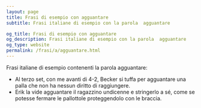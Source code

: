 ```yaml
---
layout: page
title: Frasi di esempio con agguantare 
subtitle: Frasi italiane di esempio con la parola  agguantare

og_title: Frasi di esempio con agguantare 
og_description: Frasi italiane di esempio con la parola  agguantare
og_type: website
permalink: /frasi/a/agguantare.html
---
```


Frasi italiane di esempio contenenti la parola agguantare:


- Al terzo set, con me avanti di 4-2, Becker si tuffa per agguantare una palla che non ha nessun diritto di raggiungere.
- Erik la vide agguantare il ragazzino undicenne e stringerlo a sé, come se potesse fermare le pallottole proteggendolo con le braccia.
